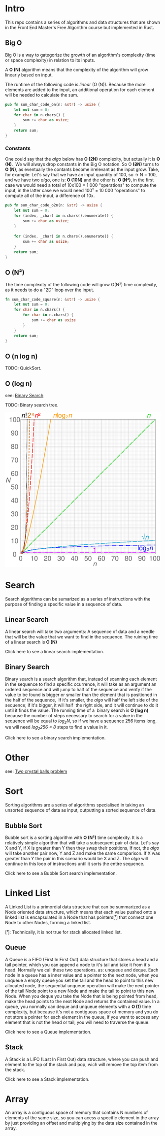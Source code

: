 # Intro

This repo contains a series of algorithms and data structures that are shown in the Front End Master's 
Free Algorithm course but implemented in Rust.

## Big O

Big O is a way to gategorize the growth of an algorithm's complexity (time or space complexity)
in relation to its inputs.

A **O (N)** algorithm means that the complexity of the algorithm will grow linearly based on input.

The runtime of the following code is *linear* (O (N)). Because the more elements are added to the input, 
an additional operation for each element will be needed to calculate the sum.


```rust
pub fn sum_char_code_on(n: &str) -> usize {
    let mut sum = 0;
    for char in n.chars() {
        sum += char as usize;
    }
    return sum;
}
```

### Constants

One could say that the *algo* below has **O (2N)** complexity, but actually it is **O (N)**. 
We will always drop constants in the Big O notation. So O **(~~2~~N)** turns to **O (N)**, 
as eventually the contants become irrelevant as the input grow. 
Take, for example: Let's say that we have an input quantity of 100, so -> N = 100, 
and we have two *algo*, one is: **O (10N)** and the other is: **O (N²)**, in the first case we would 
need a total of 10x100 = 1 000 "operations" to compute the input, in the latter case we would 
need 100² = 10 000 "operations" to compute all of the input, a difference of 10x.

```rust
pub fn sum_char_code_o2n(n: &str) -> usize {
    let mut sum = 0;
    for (index, _char) in n.chars().enumerate() {
        sum += char as usize;
    }

    for (index, _char) in n.chars().enumerate() {
        sum += char as usize;
    }
    return sum;
}
```

## O (N²)

The time complexity of the following code will grow O(N²) time complexity, as it needs
to do a "2D" loop over the input.

```rust
fn sum_char_code_square(n: &str) -> usize {
    let mut sum = 0;
    for char in n.chars() {
        for char in n.chars() {
            sum += char as usize
        }
    }
    return sum;
}
```

## O (n log n)

TODO: QuickSort.

## O (log n)

see: [Binary Search](#binary-search)

TODO: Binary search tree.

![Big-O Complexity.](/images/Comparison_computational_complexity.svg)

# Search

Search algorithms can be sumarized as a series of instructions with the purpose of finding a specific value in
a sequence of data.

## Linear Search

A linear search will take two arguments: A sequence of data and a needle that will be the value that we want to find in 
the sequence. The ruining time of a linear search is **O (N)**

Click here[]() to see a linear search implementation.

## Binary Search

Binary search is a search algorithm that, instead of scanning each element in the sequence to find a specific
ocurrence, it will take as an argument an ordered sequence and will jump to half of the sequence and verify if the value
to be found is bigger or smaller than the element that is positioned in the half of the sequence, 
If it's smaller, the *algo* will half the left side of the sequence; if it's bigger, it will half 
the right side, and it will continue to do it until it finds the value. The running time of a 
binary search is **O (log n)** because the number of steps necessary to search for a value in the sequence
will be equal to *log<sub>2</sub>N*, so if we have a sequence 256 items long, we will need
*log<sub>2</sub>256 = 8* steps to find a value in it.

Click here[]() to see a binary search implementation.

# Other 
see: [Two crystal balls problem]()

# Sort

Sorting algorithms are a series of algorithms specialised in taking an unsorted sequence of data as input, 
outputting a sorted sequence of data.

## Bubble Sort

Bubble sort is a sorting algorithm with **O (N²)** time complexity. It is a relatively simple algorithm that 
will take a subsequent pair of data. Let's say X and Y, if X is greater than Y then they swap their positions,
If not, the *algo* will take another pair now, Y and Z and make the same comparison. If X was greater than Y 
the pair in this scenario would be X and Z. The *algo* will continue in this loop of instructions 
until it sorts the entire sequence.

Click here[]() to see a Bubble Sort search implementation.

# Linked List

A Linked List is a primordial data structure that can be summarized as a Node oriented data structure, 
which means that each value pushed onto a linked list is encapsulated in a Node that has pointers[¹] 
that connect one Node to other Nodes, forming a linked list.

[¹]: Technically, it is not true for stack allocated linked list.

## Queue

A Queue is a FIFO (First In First Out) data structure that stores a head and a tail pointer, 
which you can append a node to it's tail and take it from it's head. Normally we call these two operations. 
as: unqueue and deque. Each node in a queue has a inner value and a pointer to the next node, 
when you unqueue a empty queue you set the tail and the head to point to this new allocated node, the sequential
unqueue operation will make the next pointer of the tail Node point to a new Node and make the tail to point
to this new Node. When you deque you take the Node that is being pointed from head, make the head points
to the next Node and returns the contained value. In a queue, you normally can deque and unqueue elements with
a **O (1)** time complexity, but because it's not a contiguous space of memory and you do not store a pointer
for each element in the queue, if you want to access any element that is not the head or tail, you will need to traverse the queue.

Click here[]() to see a Queue implementation.

## Stack

A Stack is a LIFO (Last In First Out) data structure, where you can push and element to the top of the 
stack and pop, wich will remove the top item from the stack.

Click here[]() to see a Stack implementation.

# Array

An array is a contiguous space of memory that contains N numbers of elements of the same size, 
so you can acess a specific element in the array by just providing an offset and multiplying by the data 
size contained in the array.
